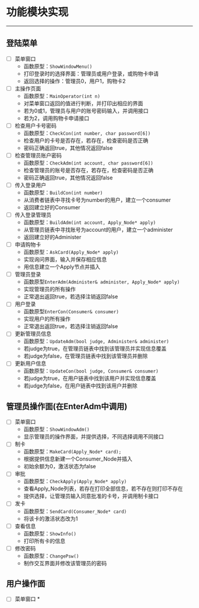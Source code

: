 # 功能模块实现

---

## 登陆菜单

* [ ] 菜单窗口
  * 函数原型：`ShowWindowMenu()`
  * 打印登录时的选择界面：管理员或用户登录，或购物卡申请
  * 返回选择的操作：管理员0，用户1，购物卡2
* [ ] 主操作页面
  * 函数原型：`MainOperator(int n)`
  * 对菜单窗口返回的值进行判断，并打印出相应的界面
  * 若为0或1，管理员与用户的账号密码输入，并调用接口
  * 若为2，调用购物卡申请接口
* [ ] 检查用户卡号密码
  * 函数原型：`CheckCon(int number, char password[6])`
  * 检查用户的卡号是否存在，若存在，检查密码是否正确
  * 密码正确返回true，其他情况返回false
* [ ] 检查管理员账户密码
  * 函数原型：`CheckAdm(int account, char password[6])`
  * 检查管理员的账号是否存在，若存在，检查密码是否正确
  * 密码正确返回true，其他情况返回false
* [ ] 传入登录用户
  * 函数原型：`BuildCon(int number)`
  * 从消费者链表中寻找卡号为number的用户，建立一个consumer
  * 返回建立好的Consumer
* [ ] 传入登录管理员
  * 函数原型：`BuildAdm(int account, Apply_Node* apply)`
  * 从管理员链表中寻找账号为account的用户，建立一个administer
  * 返回建立好的Administer
* [ ] 申请购物卡
  * 函数原型：`AskCard(Apply_Node* apply)`
  * 实现询问界面，输入并保存相应信息
  * 用信息建立一个Apply节点并插入
* [ ] 管理员登录
  * 函数原型`EnterAdm(Administer& administer, Apply_Node* apply)`
  * 实现管理员的所有操作
  * 正常退出返回true，若选择注销返回false
* [ ] 用户登录
  * 函数原型`EnterCon(Consumer& consumer)`
  * 实现用户的所有操作
  * 正常退出返回true，若选择注销返回false
* [ ] 更新管理员信息
  * 函数原型：`UpdateAdm(bool judge, Administer& administer)`
  * 若judge为true，在管理员链表中找到该管理员并实现信息覆盖
  * 若judge为false，在管理员链表中找到该管理员并删除
* [ ] 更新用户信息
  * 函数原型：`UpdateCon(bool judge, Consumer& consumer)`
  * 若judge为true，在用户链表中找到该用户并实现信息覆盖
  * 若judge为false，在用户链表中找到该用户并删除

## 管理员操作面(在EnterAdm中调用)

* [ ] 菜单窗口
  * 函数原型：`ShowWindowAdm()`
  * 显示管理员的操作界面，并提供选择，不同选择调用不同接口
* [ ] 制卡
  * 函数原型：`MakeCard(Apply_Node* card);`
  * 根据提供信息新建一个Consumer_Node并插入
  * 初始余额为0，激活状态为false
* [ ] 审批
  * 函数原型：`CheckApply(Apply_Node* apply)`
  * 查看Apply_Node列表，若存在打印全部信息，若不存在则打印不存在
  * 提供选择，让管理员输入同意批准的卡号，并调用制卡接口
* [ ] 发卡
  * 函数原型：`SendCard(Consumer_Node* card)`
  * 将该卡的激活状态改为1
* [ ] 查看信息
  * 函数原型：`ShowInfo()`
  * 打印所有卡的信息
* [ ] 修改密码
  * 函数原型：`ChangePsw()`
  * 制作交互界面并修改该管理员的密码

## 用户操作面

* [ ] 菜单窗口
  * 
